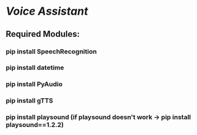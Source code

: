 # *Voice Assistant* 

## Required Modules:
### pip install SpeechRecognition
### pip install datetime
### pip install PyAudio
### pip install gTTS
### pip install playsound (if playsound doesn't work -> pip install playsound==1.2.2)

